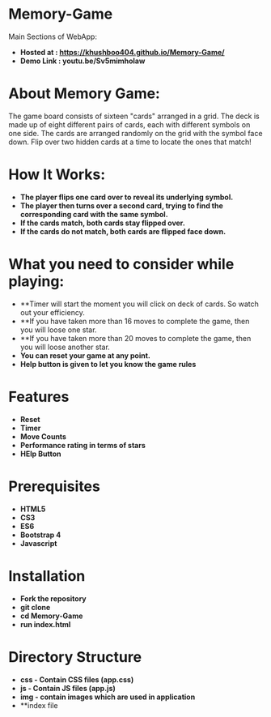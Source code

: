 # Memory-Game

Main Sections of WebApp:

* **Hosted at : https://khushboo404.github.io/Memory-Game/**
* **Demo Link : youtu.be/Sv5mimholaw**

# About Memory Game:

The game board consists of sixteen "cards" arranged in a grid. The deck is made up of eight different pairs of cards, each with different symbols on one side. The cards are arranged randomly on the grid with the symbol face down. Flip over two hidden cards at a time to locate the ones that match!

# How It Works:

* **The player flips one card over to reveal its underlying symbol.**
* **The player then turns over a second card, trying to find the corresponding card with the same symbol.**
* **If the cards match, both cards stay flipped over.**
* **If the cards do not match, both cards are flipped face down.**

# What you need to consider while playing:

* **Timer will start the moment you will click on deck of cards. So watch out your efficiency.
* **If you have taken more than 16 moves to complete the game, then you will loose one star.
* **If you have taken more than 20 moves to complete the game, then you will loose another star.
* **You can reset your game at any point.**
* **Help button is given to let you know the game rules**


# Features

* **Reset**
* **Timer**
* **Move Counts**
* **Performance rating in terms of stars**
* **HElp Button**

# Prerequisites

* **HTML5**
* **CS3**
* **ES6**
* **Bootstrap 4**
* **Javascript**

# Installation

* **Fork the repository**
* **git clone <repository-url>**
* **cd Memory-Game**
* **run index.html**
  
# Directory Structure

* **css - Contain CSS files (app.css)**
* **js - Contain JS files (app.js)**
* **img - contain images which are used in application**
* **index file



